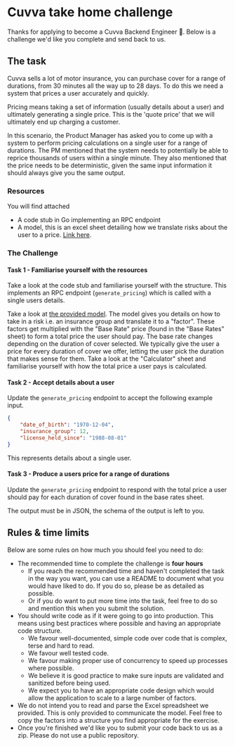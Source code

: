 # Cuvva take home challenge

Thanks for applying to become a Cuvva Backend Engineer 🎉. Below is a challenge we'd like you complete and send back to us.

## The task

Cuvva sells a lot of motor insurance, you can purchase cover for a range of durations, from 30 minutes all the way up to
28 days. To do this we need a system that prices a user accurately and quickly.

Pricing means taking a set of information (usually details about a user) and ultimately generating a single price.
This is the 'quote price' that we will ultimately end up charging a customer.

In this scenario, the Product Manager has asked you to come up with a system to perform pricing calculations on a single
user for a range of durations.
The PM mentioned that the system needs to potentially be able to reprice thousands of users within a single minute.
They also mentioned that the price needs to be deterministic, given the same input information it should always give
you the same output.

### Resources

You will find attached

- A code stub in Go implementing an RPC endpoint
- A model, this is an excel sheet detailing how we translate risks about the user to a price. [Link here](https://docs.google.com/spreadsheets/d/10z5KCDmTXJQiCGIXDgPH7pmqRffbObUCdORXZLWmFVU/edit?usp=sharing).

### The Challenge

#### Task 1 - Familiarise yourself with the resources

Take a look at the code stub and familiarise yourself with the structure.
This implements an RPC endpoint (`generate_pricing`) which is called with a single users details.

Take a look at [the provided model](https://docs.google.com/spreadsheets/d/10z5KCDmTXJQiCGIXDgPH7pmqRffbObUCdORXZLWmFVU/edit?usp=sharing). The model gives you details on how to take in a risk i.e. an insurance group
and translate it to a "factor". These factors get multiplied with the "Base Rate" price (found in the "Base Rates"
sheet) to form a total price the user should pay. The base rate changes depending on the duration of cover selected.
We typically give the user a price for every duration of cover we offer, letting the user pick the duration that makes
sense for them.
Take a look at the "Calculator" sheet and familiarise yourself with how the total price a user pays is calculated.


#### Task 2  - Accept details about a user

Update the `generate_pricing` endpoint to accept the following example input.

```json
{
    "date_of_birth": "1970-12-04",
    "insurance_group": 12,
    "license_held_since": "1988-08-01"
}
```

This represents details about a single user.

#### Task 3 -  Produce a users price for a range of durations

Update the `generate_pricing` endpoint to respond with the total price a user should pay for each duration of cover
found in the base rates sheet.

The output must be in JSON, the schema of the output is left to you.


## Rules & time limits

Below are some rules on how much you should feel you need to do:

- The recommended time to complete the challenge is **four hours**
    - If you reach the recommended time and haven't completed the task in the way you want, you can use a README
    to document what you would have liked to do. If you do so, please be as detailed as possible.
    - Or if you do want to put more time into the task, feel free to do so and mention this when you submit the solution.
- You should write code as if it were going to go into production. This means using best practices where possible
and having an appropriate code structure.
    - We favour well-documented, simple code over code that is complex, terse and hard to read.
    - We favour well tested code.
    - We favour making proper use of concurrency to speed up processes where possible.
    - We believe it is good practice to make sure inputs are validated and sanitized before being used.
    - We expect you to have an appropriate code design which would allow the application to scale to a large number of factors.
- We do not intend you to read and parse the Excel spreadsheet we provided. This is only provided to communicate
the model. Feel free to copy the factors into a structure you find appropriate for the exercise.
- Once you're finished we'd like you to submit your code back to us as a zip. Please do not use a public repository.
